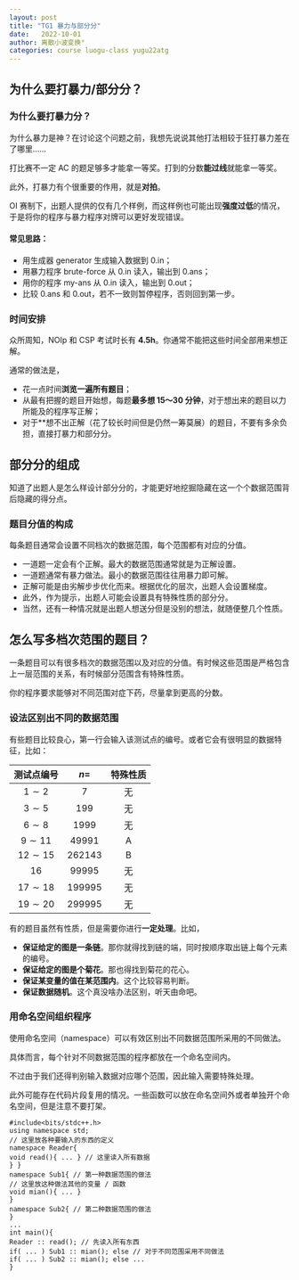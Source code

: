 ```yaml
---
layout: post
title: "TG1 暴力与部分分"
date:   2022-10-01
author: 离散小波变换°
categories: course luogu-class yugu22atg
---
```


## 为什么要打暴力/部分分？

### 为什么要打暴力分？

为什么暴力是神？在讨论这个问题之前，我想先说说其他打法相较于狂打暴力差在了哪里……

打比赛不一定 AC 的题足够多才能拿一等奖。打到的分数**能过线**就能拿一等奖。

此外，打暴力有个很重要的作用，就是**对拍**。

OI 赛制下，出题人提供的仅有几个样例，而这样例也可能出现**强度过低**的情况，于是将你的程序与暴力程序对牌可以更好发现错误。

#### **常见思路**：

* 用生成器 generator 生成输入数据到 0.in；
* 用暴力程序 brute-force 从 0.in 读入，输出到 0.ans；
* 用你的程序 my-ans 从 0.in 读入，输出到 0.out；
* 比较 0.ans 和 0.out，若不一致则暂停程序，否则回到第一步。

### 时间安排

众所周知，NOIp 和 CSP 考试时长有 **4.5h**。你通常不能把这些时间全部用来想正解。

通常的做法是，
* 花一点时间**浏览一遍所有题目**；
* 从最有把握的题目开始想，每题**最多想 15～30 分钟**，对于想出来的题目以力所能及的程序写正解；
* 对于**想不出正解（花了较长时间但是仍然一筹莫展）的题目，不要有多余负担，直接打暴力和部分分。

## 部分分的组成

知道了出题人是怎么样设计部分分的，才能更好地挖掘隐藏在这一个个数据范围背后隐藏的得分点。

### 题目分值的构成

每条题目通常会设置不同档次的数据范围，每个范围都有对应的分值。

* 一道题一定会有个正解。最大的数据范围通常就是为正解设置。
* 一道题通常有暴力做法。最小的数据范围往往用暴力即可解。
* 正解可能是由劣解步步优化而来。根据优化的层次，出题人会设置梯度。
* 此外，作为提示，出题人可能会设置具有特殊性质的部分分。
* 当然，还有一种情况就是出题人想送分但是没别的想法，就随便整几个性质。

## 怎么写多档次范围的题目？

一条题目可以有很多档次的数据范围以及对应的分值。有时候这些范围是严格包含上一层范围的关系，有时候部分范围含有特殊性质。

你的程序要求能够对不同范围对症下药，尽量拿到更高的分数。

### 设法区别出不同的数据范围

有些题目比较良心，第一行会输入该测试点的编号。或者它会有很明显的数据特征，比如：

|测试点编号|$n =$|特殊性质|
|:-:|:-:|:-:|
|$1 ∼ 2$|$7$|无|
|$3 ∼ 5$|$199$|无|
|$6 ∼ 8$|$1999$|无|
|$9 ∼ 11$|$49991$|A|
|$12 ∼ 15$|$262143$|B|
|$16$|$99995$|无|
|$17 ∼ 18$|$199995$|无|
|$19 ∼ 20$|$299995$|无|

有的题目虽然有性质，但是需要你进行**一定处理**。比如，

* **保证给定的图是一条链**。那你就得找到链的端，同时按顺序取出链上每个元素的编号。
* **保证给定的图是个菊花**。那也得找到菊花的花心。
* **保证某变量的值在某范围内**。这个比较容易判断。
* **保证数据随机**。这个真没啥办法区别，听天由命吧。

### 用命名空间组织程序

使用命名空间（namespace）可以有效区别出不同数据范围所采用的不同做法。

具体而言，每个针对不同数据范围的程序都放在一个命名空间内。

不过由于我们还得判别输入数据对应哪个范围，因此输入需要特殊处理。

此外可能存在代码片段复用的情况。一些函数可以放在命名空间外或者单独开个命名空间，但是注意不要打架。

```
#include<bits/stdc++.h>
using namespace std;
// 这里放各种要输入的东西的定义
namespace Reader{
void read(){ ... } // 这里读入所有数据
} }
namespace Sub1{ // 第一种数据范围的做法
// 这里放这种做法其他的变量 / 函数
void mian(){ ... }
}
namespace Sub2{ // 第二种数据范围的做法
}
...
int main(){
Reader :: read(); // 先读入所有东西
if( ... ) Sub1 :: mian(); else // 对于不同范围采用不同做法
if( ... ) Sub2 :: mian(); else ...
}
```

